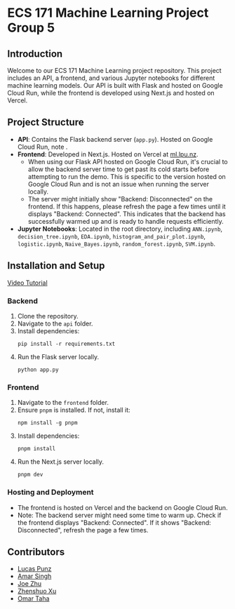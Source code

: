 # ECS 171 Machine Learning Project Group 5

## Introduction

Welcome to our ECS 171 Machine Learning project repository. This project includes an API, a frontend, and various Jupyter notebooks for different machine learning models. Our API is built with Flask and hosted on Google Cloud Run, while the frontend is developed using Next.js and hosted on Vercel.

## Project Structure

- **API**: Contains the Flask backend server (`app.py`). Hosted on Google Cloud Run, note .
- **Frontend**: Developed in Next.js. Hosted on Vercel at [ml.lpu.nz](https://ml.lpu.nz).
    - When using our Flask API hosted on Google Cloud Run, it's crucial to allow the backend server time to get past its cold starts before attempting to run the demo. This is specific to the version hosted on Google Cloud Run and is not an issue when running the server locally.
    - The server might initially show "Backend: Disconnected" on the frontend. If this happens, please refresh the page a few times until it displays "Backend: Connected". This indicates that the backend has successfully warmed up and is ready to handle requests efficiently.
- **Jupyter Notebooks**: Located in the root directory, including `ANN.ipynb`, `decision_tree.ipynb`, `EDA.ipynb`, `histogram_and_pair_plot.ipynb`, `logistic.ipynb`, `Naive_Bayes.ipynb`, `random_forest.ipynb`, `SVM.ipynb`.

## Installation and Setup
[Video Tutorial](https://drive.google.com/file/d/11-k7_zFbdooiE9jKfJvr-d6x6G5dE-dK/view)

### Backend

1. Clone the repository.
2. Navigate to the `api` folder.
3. Install dependencies:
   ```
   pip install -r requirements.txt
   ```
4. Run the Flask server locally.
    ```
    python app.py
    ```

### Frontend

1. Navigate to the `frontend` folder.
2. Ensure `pnpm` is installed. If not, install it:
   ```
   npm install -g pnpm
   ```
3. Install dependencies:
   ```
   pnpm install
   ```
4. Run the Next.js server locally.
   ```
   pnpm dev
   ```

### Hosting and Deployment

- The frontend is hosted on Vercel and the backend on Google Cloud Run.
- Note: The backend server might need some time to warm up. Check if the frontend displays "Backend: Connected". If it shows "Backend: Disconnected", refresh the page a few times.

## Contributors

- [Lucas Punz](https://github.com/lucaspunz)
- [Amar Singh](https://github.com/am7r)
- [Joe Zhu](https://github.com/AlundorZhu)
- [Zhenshuo Xu](https://github.com/sodqwq)
- [Omar Taha](https://github.com/iu7u13)
